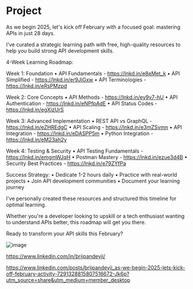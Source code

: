 # Project

As we begin 2025, let's kick off February with a focused goal: mastering APIs in just 28 days. 

I've curated a strategic learning path with free, high-quality resources to help you build strong API development skills.

4-Week Learning Roadmap:

Week 1: Foundation
• API Fundamentals - https://lnkd.in/e8eMet_k
• API Simplified - https://lnkd.in/er9JiGxw
• API Terminologies - https://lnkd.in/eRsPMzpd

Week 2: Core Concepts
• API Methods - https://lnkd.in/ey9v7-hU
• API Authentication - https://lnkd.in/eNPfpAdE
• API Status Codes - https://lnkd.in/egXizUrS

Week 3: Advanced Implementation
• REST API vs GraphQL - https://lnkd.in/eZHREdgC
• API Scaling - https://lnkd.in/e3mZSvmn
• API Integration - https://lnkd.in/eDASPP5m
• Python Integration - https://lnkd.in/eM23ah2y

Week 4: Testing & Security
• API Testing Fundamentals - https://lnkd.in/emgmWJqH
• Postman Mastery - https://lnkd.in/ezue3d4B
• Security Best Practices - https://lnkd.in/e79ZYfPa

Success Strategy:
• Dedicate 1-2 hours daily
• Practice with real-world projects
• Join API development communities
• Document your learning journey

I've personally created these resources and structured this timeline for optimal learning. 

Whether you're a developer looking to upskill or a tech enthusiast wanting to understand APIs better, this roadmap will get you there.

Ready to transform your API skills this February?


![image](https://github.com/user-attachments/assets/10dfcdbc-5b10-4f82-ab92-b4a18e464349)

https://www.linkedin.com/in/brijpandeyji/

https://www.linkedin.com/posts/brijpandeyji_as-we-begin-2025-lets-kick-off-february-activity-7291328815807516672-Jk6p?utm_source=share&utm_medium=member_desktop

